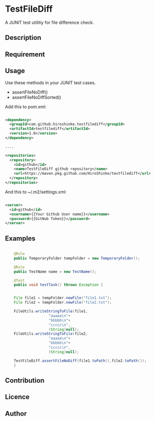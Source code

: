 # TestFileDiff

A JUNIT test utilitiy for file difference check.

## Description

## Requirement

## Usage

Use these methods in your JUNIT test cases.

- assertFileNoDiff()
- assertFileNoDiffSorted()

Add this to pom.xml:

```xml

<dependency>
  <groupId>com.github.hiroshinke.testfilediff</groupId>
  <artifactId>testfilediff</artifactId>
  <version>1.0</version>
</dependency>

....

<repositories>
  <repository>
    <id>github</id>
    <name>TestFileDiff github repository</name>
    <url>https://maven.pkg.github.com/HiroShinke/testfilediff</url>
  </repository>
</repositories>


```

And this to ~/.m2/settings.xml:

```xml

<server>
  <id>github</id>
  <username>{{Your Github User name}}</username>
  <password>{{GitNub Token}}</password>
</server>

```

## Examples


```java

    @Rule
    public TemporaryFolder tempFolder = new TemporaryFolder();

    @Rule
    public TestName name = new TestName();

    @Test
    public void testTask() throws Exception {


	File file1 = tempFolder.newFile("file1.txt");
	File file2 = tempFolder.newFile("file2.txt");

	FileUtils.writeStringToFile(file1,
				    "aaaaa\n"+
				    "bbbbb\n"+
				    "ccccc\n",
				    (String)null);
	FileUtils.writeStringToFile(file2,
				    "aaaaa\n"+
				    "bbbbb\n"+
				    "ccccc\n",
				    (String)null);

	TestFileDiff.assertFileNoDiff(file1.toPath(),file2.toPath());
    }

```


## Contribution

## Licence

## Author

